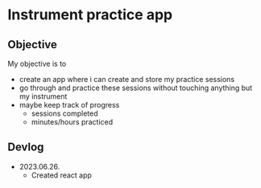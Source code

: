 # Instrument practice app
## Objective
My objective is to 
- create an app where i can create and store my practice sessions
- go through and practice these sessions without touching anything but my instrument
- maybe keep track of progress
  - sessions completed
  - minutes/hours practiced

## Devlog
- 2023.06.26. 
  - Created react app